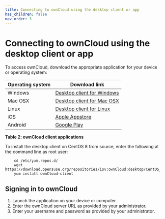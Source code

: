 ```yaml
---
title: Connecting to ownCloud using the desktop client or app
has_children: false
nav_order: 3
---
```


# Connecting to ownCloud using the desktop client or app

To access ownCloud, download the appropriate application for your device or operating system: 

|Operating system|Download link|
|---|---|
|Windows|[Desktop client for Windows](https://download.ownCloud.com/desktop/stable/ownCloud-2.6.1.13407.13049.msi)|
|Mac OSX|[Desktop client for Mac OSX](https://download.ownCloud.com/desktop/stable/ownCloud-2.6.1.13096.pkg)|
|Linux|[Desktop client for Linux](https://software.opensuse.org/download.html?project=isv:ownCloud:desktop&package=ownCloud-client)|
|iOS|[Apple Appstore](https://apps.apple.com/app/id1359583808)|
|Android|[Google Play](https://play.google.com/store/apps/details?id=com.ownCloud.android)|

**Table 2: ownCloud client applications**

To install the desktop client on CentOS 8 from source, enter the following at the command line as root user:

```shell
	cd /etc/yum.repos.d/
	wget https://download.opensuse.org/repositories/isv:ownCloud:desktop/CentOS_8/isv:ownCloud:desktop.repo
	yum install ownCloud-client
```

## Signing in to ownCloud

1. Launch the application on your device or computer. 
2. Enter the ownCloud server URL as provided by your administrator.
3. Enter your username and password as provided by your administrator.